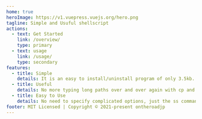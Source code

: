 ```yaml
---
home: true
heroImage: https://v1.vuepress.vuejs.org/hero.png
tagline: Simple and Usuful shellscript
actions:
  - text: Get Started
    link: /overview/
    type: primary
  - text: usage
    link: /usage/
    type: secondary
features:
  - title: Simple
    details: It is an easy to install/uninstall program of only 3.5kb.
  - title: Useful
    details: No more typing long paths over and over again with cp and mv commands!
  - title: Easy to Use
    details: No need to specify complicated options, just the ss command.
footer: MIT Licensed | Copyright © 2021-present ontheroadjp
---
```


<!-- https://github.com/ycatch/vue-press -->
